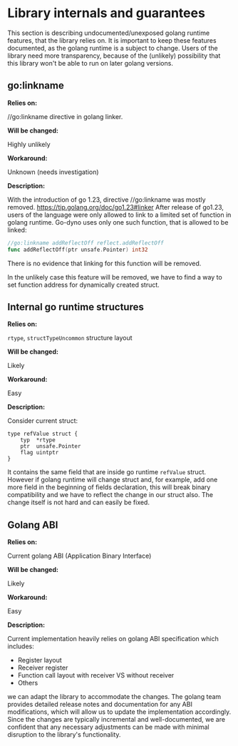 # Library internals and guarantees

This section is describing undocumented/unexposed golang runtime features, that the library relies on. It is important to keep these features documented, as the golang runtime is a subject to change. Users of the library need more transparency, because of the (unlikely) possibility that this library won't be able to run on later golang versions. 

## go:linkname

**Relies on:**

 //go:linkname directive in golang linker. 

**Will be changed:** 

Highly unlikely

**Workaround:**

Unknown (needs investigation)

**Description:**

With the introduction of go 1.23, directive //go:linkname was mostly removed. https://tip.golang.org/doc/go1.23#linker
After release of go1.23, users of the language were only allowed to link to a limited set of function in golang runtime. Go-dyno uses only one such function, that is allowed to be linked:

```go
//go:linkname addReflectOff reflect.addReflectOff
func addReflectOff(ptr unsafe.Pointer) int32
```

There is no evidence that linking for this function will be removed.

In the unlikely case this feature will be removed, we have to find a way to set function address for dynamically created struct.


## Internal go runtime structures

**Relies on:**

`rtype`, `structTypeUncommon` structure layout

**Will be changed:** 

Likely

**Workaround:**

Easy

**Description:**

Consider current struct:

```
type refValue struct {
	typ  *rtype
	ptr  unsafe.Pointer
	flag uintptr
}
```

It contains the same field that are inside go runtime `refValue` struct. However if golang runtime will change struct and, for example, add one more field in the beginning of fields declaration, this will break binary compatibility and we have to reflect the change in our struct also. The change itself is not hard and can easily be fixed.

## Golang ABI

**Relies on:**

Current golang ABI (Application Binary Interface)

**Will be changed:** 

Likely

**Workaround:**

Easy

**Description:**

Current implementation heavily relies on golang ABI specification which includes:

- Register layout
- Receiver register
- Function call layout with receiver VS without receiver
- Others

we can adapt the library to accommodate the changes. The golang team provides detailed release notes and documentation for any ABI modifications, which will allow us to update the implementation accordingly. Since the changes are typically incremental and well-documented, we are confident that any necessary adjustments can be made with minimal disruption to the library's functionality.

